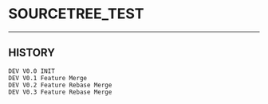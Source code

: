 # SOURCETREE_TEST

-----------------
HISTORY
---
````
DEV V0.0 INIT
DEV V0.1 Feature Merge
DEV V0.2 Feature Rebase Merge
DEV V0.3 Feature Rebase Merge
`````